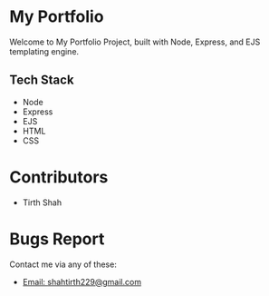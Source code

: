 # My Portfolio
Welcome to My Portfolio Project, built with Node, Express, and EJS templating engine.

## Tech Stack
- Node
- Express
- EJS
- HTML
- CSS

# Contributors
- Tirth Shah

# Bugs Report
Contact me via any of these:
- [Email: shahtirth229@gmail.com](mailto:shahtirth229@gmail.com)
